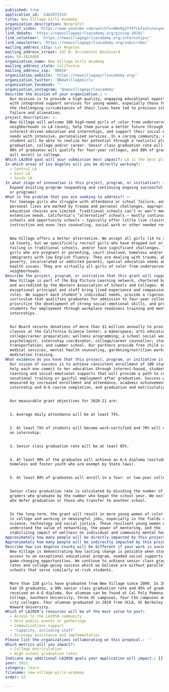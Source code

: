 ```yaml
---
published: true
application_id: '2462072314'
title: New Village Girls Academy
organization_description: Nonprofit
project_video: 'https://www.youtube.com/watch?v=8WxKq1YfXfc&feature=youtu.be'
link_donate: 'https://newvillagegirlsacademy.org/giving-2020/'
link_volunteer: 'https://newvillagegirlsacademy.org/internships/'
link_newsletter: 'https://newvillagegirlsacademy.org/subscribe/'
mailing_address_city: Los Angeles
mailing_address_street: 147 N. Occidental Boulevard
ein: 59-3810480
organization_name: New Village Girls Academy
mailing_address_state: California
mailing_address_zip: '90026'
organization_website: 'https://newvillagegirlsacademy.org/'
organization_twitter: '@NewVillageGirls'
organization_facebook: ''
organization_instagram: '@newvillagegirlsacademy'
Describe the mission of your organization.: >-
  Our mission is to provide a high quality, engaging educational opportunity
  with integrated support services for young women, especially those for whom
  the challenging circumstances of their lives have led to previous school
  failure and alienation.
project_description: >-
  New Village will welcome 100 high-need girls of color from underserved
  neighborhoods in LA County, help them pursue a better future through
  interest-driven education and internships, and support their social-emotional
  needs with intensive, personalized services. In a caring community, each
  student will be able to realize her potential through a realistic plan for
  graduation, college and/or career. Senior class graduation rate will be 85%,
  90% of graduates will qualify for four-year colleges, and 80% of graduates
  will enroll in college.
Which LA2050 goal will your submission most impact?: LA is the best place to LEARN
In which areas of Los Angeles will you be directly working?:
  - Central LA
  - East LA
  - South LA
In what stage of innovation is this project, program, or initiative?: >-
  Expand existing program (expanding and continuing ongoing successful projects
  or programs)
What is the problem that you are seeking to address?: >-
  For teenage girls who struggle with attendance or school failure, and whose
  personal lives are marked by trauma and personal challenges, appropriate
  education choices are limited. Traditional schools can’t or won’t meet their
  extensive needs. California’s “alternative” schools — mostly continuation
  schools and opportunity schools — typically offer little live classroom
  instruction and even less counseling, social work or other needed resources.


  New Village offers a better alternative. We accept all girls (14 to 21) from
  LA County, but we specifically recruit girls who have dropped out or are
  failing in traditional schools, and/or face significant challenges. These are
  girls who are pregnant or parenting, court-involved, homeless and/or
  immigrants with low English fluency. They are dealing with trauma, abuse and
  poverty, incarcerated or addicted parents, special education needs and mental
  health issues. They are virtually all girls of color from underserved
  neighborhoods. 
Describe the project, program, or initiative that this grant will support to address the problem identified.: >-
  New Village is part of the Big Picture Learning network, chartered by LAUSD
  and accredited by the Western Association of Schools and Colleges. Our
  exceptional principal and staff bring lived experience and compassion to their
  roles. We support each student’s individual needs, provide a rigorous A-G
  curriculum that qualifies graduates for admission to four-year colleges,
  prioritize the development of strong social-emotional skills, and prepare
  students for employment through workplace readiness training and mentored
  internships. 


  Our Board secures donations of more than $1 million annually to provide
  classes at the California Science Center; a makerspace; arts education;
  college/career preparation; wellness programming; a school social worker,
  psychologist, internship coordinator, college/career counsellor; student
  transportation; and summer school. Our partners provide free child care,
  medical services, mental health counseling, gardening/nutrition workshops and
  meditation training.
What evidence do you have that this project, program, or initiative is or will be successful, and how will you define and measure success?: >-
  Our vision of success is to achieve consistent enrollment of 100 students and
  help each one commit to her education through interest-based, student-driven
  learning and social-emotional supports that will provide a path to college,
  vocational training or gainful employment after graduation. Success will be
  measured by increased enrollment and attendance, academic achievement,
  internship and A-G course completion, and graduation and matriculation rates. 


  Our measurable grant objectives for 2020-21 are:


  1. Average daily attendance will be at least 75%.


  2. At least 75% of students will become work-certified and 70% will complete
  an internship.


  3. Senior class graduation rate will be at least 85%.


  4. At least 90% of the graduates will achieve an A-G diploma (excludes
  homeless and foster youth who are exempt by State laws).


  5. At least 80% of graduates will enroll in a four- or two-year college.


  Senior class graduation rate is calculated by dividing the number of 12th
  graders who graduate by the number who began the school year. We exclude those
  who defer graduation or those who transfer to another school. 


  In the long-term, the grant will result in more young women of color enrolling
  in college and working in meaningful jobs, especially in the fields of
  science, technology and social justice. These resilient young women will
  understand the value of networking, the power of mentoring, and the
  stabilizing impact of wellness on individual and community mental health. 
Approximately how many people will be directly impacted by this project, program, or initiative?: '100'
Approximately how many people will be indirectly impacted by this project, program, or initiative?: '500'
Describe how Los Angeles County will be different if your work is successful.: >-
  New Village is demonstrating how lasting change is possible when students have
  access to an exceptional educational program, needed social supports and
  game-changing opportunities. We continue to achieve senior class graduation
  rates and college-going success which we believe are without parallel among
  schools that serve similarly at-risk students.


  More than 220 girls have graduated from New Village since 2009. In 2019, we
  had 19 graduates, a 90% senior class graduation rate and 95% of graduates
  received an A-G diploma. Our alumnae can be found at Cal Poly Pomona, Mills
  College, Southern University, three UC campuses, four CSU campuses and three
  city colleges. Four alumnae graduated in 2019 from UCLA, UC Berkeley and
  Howard University. 
Which of LA2050’s resources will be of the most value to you?:
  - Access to the LA2050 community
  - Host public events or gatherings
  - Communications support
  - 'Capacity, including staff'
  - Strategy assistance and implementation
Please list the organizations collaborating on this proposal.: ''
Which metrics will you impact?:
  - College matriculation
  - High school graduation rates
Indicate any additional LA2050 goals your application will impact.: []
year: 2021
category: learn
filename: new-village-girls-academy
order: 52

---
```

